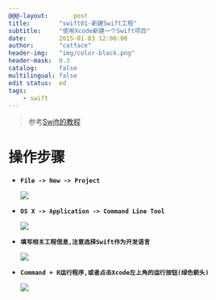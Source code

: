 ```yaml
---
@@@-layout:       post
title:        "swift01-新建Swift工程"
subtitle:     "使用Xcode新建一个Swift项目"
date:         2015-01-03 12:00:00
author:       "catface"
header-img:   "img/color-black.png"
header-mask:  0.3
catalog:      false
multilingual: false
edit status:  ed
tags:
    - swift
---
```


> 参考<a target="_blank" href="http://www.swift51.com/swift2.2/">Swift的教程</a>

# 操作步骤

- **`File -> New -> Project`**

	![](https://imgconvert.csdnimg.cn/aHR0cDovL2ltZy5ibG9nLmNzZG4ubmV0LzIwMTYwNTE2MTYwODI5NzU1)

- **`OS X -> Application -> Command Line Tool`**

	![](https://imgconvert.csdnimg.cn/aHR0cDovL2ltZy5ibG9nLmNzZG4ubmV0LzIwMTYwNTE2MTYwOTQxOTU4)

- **`填写相关工程信息,注意选择Swift作为开发语言`**

	![](https://imgconvert.csdnimg.cn/aHR0cDovL2ltZy5ibG9nLmNzZG4ubmV0LzIwMTYwNTE2MTYxMDM5OTQz)

- **`Command + R运行程序,或者点击Xcode左上角的运行按钮(绿色箭头)`**

	![](https://imgconvert.csdnimg.cn/aHR0cDovL2ltZy5ibG9nLmNzZG4ubmV0LzIwMTYwNTE2MTYxMTI4NDQz)
